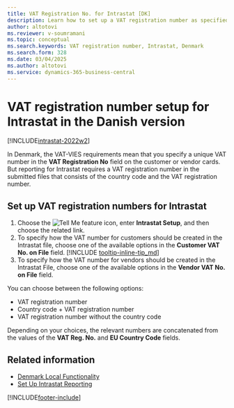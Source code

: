 ```yaml
---
title: VAT Registration No. for Intrastat [DK]
description: Learn how to set up a VAT registration number as specified by the Danish Intrastat requirements.
author: altotovi
ms.reviewer: v-soumramani
ms.topic: conceptual
ms.search.keywords: VAT registration number, Intrastat, Denmark
ms.search.form: 328
ms.date: 03/04/2025
ms.author: altotovi
ms.service: dynamics-365-business-central
---
```


# VAT registration number setup for Intrastat in the Danish version

[!INCLUDE[intrastat-2022w2](../../includes/intrastat-2022w2.md)]

In Denmark, the VAT-VIES requirements mean that you specify a unique VAT number in the **VAT Registration No** field on the customer or vendor cards. But reporting for Intrastat requires a VAT registration number in the submitted files that consists of the country code and the VAT registration number.

## Set up VAT registration numbers for Intrastat

1. Choose the ![Tell Me feature](../../media/ui-search/search_small.png "Tell me what you want to do") icon, enter **Intrastat Setup**, and then choose the related link.  
1. To specify how the VAT number for customers should be created in the Intrastat file, choose one of the available options in the **Customer VAT No. on File** field. [!INCLUDE [tooltip-inline-tip_md](../../includes/tooltip-inline-tip_md.md)]  
1. To specify how the VAT number for vendors should be created in the Intrastat File, choose one of the available options in the **Vendor VAT No. on File** field.  

You can choose between the following options:

* VAT registration number  
* Country code + VAT registration number  
* VAT registration number without the country code  

Depending on your choices, the relevant numbers are concatenated from the values of the **VAT Reg. No.** and **EU Country Code** fields.  

## Related information

- [Denmark Local Functionality](denmark-local-functionality.md)  
- [Set Up Intrastat Reporting](../../finance-how-setup-report-intrastat.md)  

[!INCLUDE[footer-include](../../includes/footer-banner.md)]
